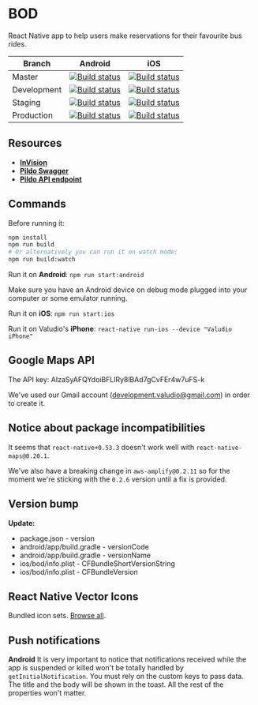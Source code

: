 # BOD

React Native app to help users make reservations for their favourite bus rides.

| Branch |  Android | iOS |
|---|---|---|
| Master | [![Build status](https://build.appcenter.ms/v0.1/apps/5f9d504f-a05a-4a2d-bb1e-cbb0cb40c1fe/branches/master/badge)](https://appcenter.ms) | [![Build status](https://build.appcenter.ms/v0.1/apps/4f5cfc22-0605-4b21-8406-535bbaf14225/branches/master/badge)](https://appcenter.ms) |
| Development | [![Build status](https://build.appcenter.ms/v0.1/apps/5f9d504f-a05a-4a2d-bb1e-cbb0cb40c1fe/branches/development/badge)](https://appcenter.ms) | [![Build status](https://build.appcenter.ms/v0.1/apps/4f5cfc22-0605-4b21-8406-535bbaf14225/branches/development/badge)](https://appcenter.ms) |
| Staging | [![Build status](https://build.appcenter.ms/v0.1/apps/5f9d504f-a05a-4a2d-bb1e-cbb0cb40c1fe/branches/staging/badge)](https://appcenter.ms) | [![Build status](https://build.appcenter.ms/v0.1/apps/4f5cfc22-0605-4b21-8406-535bbaf14225/branches/staging/badge)](https://appcenter.ms) |
| Production | [![Build status](https://build.appcenter.ms/v0.1/apps/5f9d504f-a05a-4a2d-bb1e-cbb0cb40c1fe/branches/production/badge)](https://appcenter.ms) | [![Build status](https://build.appcenter.ms/v0.1/apps/4f5cfc22-0605-4b21-8406-535bbaf14225/branches/production/badge)](https://appcenter.ms) |

## Resources

- [**InVision**](https://projects.invisionapp.com/d/main#/projects/prototypes/13347424)
- [**Pildo Swagger**](https://ambbod-dev.herokuapp.com/swagger-ui.html)
- [**Pildo API endpoint**](https://ambbod-dev.herokuapp.com/)

## Commands

Before running it:

```sh
npm install
npm run build
# Or alternatively you can run it on watch mode:
npm run build:watch
```

Run it on **Android**: `npm run start:android`

Make sure you have an Android device on debug mode plugged into your computer or some emulator running.

Run it on **iOS**: `npm run start:ios`

Run it on Valudio's **iPhone**: `react-native run-ios --device "Valudio iPhone"`

## Google Maps API

The API key: AIzaSyAFQYdoiBFLlRy8lBAd7gCvFEr4w7uFS-k

We've used our Gmail account (development.valudio@gmail.com) in order to create it.

## Notice about package incompatibilities

It seems that `react-native+0.53.3` doesn't work well with `react-native-maps@0.20.1`.

We've also have a breaking change in `aws-amplify@0.2.11` so for the moment we're sticking with the `0.2.6` version until a fix is provided.

## Version bump

**Update:**
- package.json - version
- android/app/build.gradle - versionCode
- android/app/build.gradle - versionName
- ios/bod/info.plist - CFBundleShortVersionString
- ios/bod/info.plist - CFBundleVersion


## React Native Vector Icons

Bundled icon sets. [Browse all](https://oblador.github.io/react-native-vector-icons/).

## Push notifications

**Android**
It is very important to notice that notifications received while the app is suspended or killed won't be totally handled by `getInitialNotification`. You must rely on the custom keys to pass data. The title and the body will be shown in the toast. All the rest of the properties won't matter.
